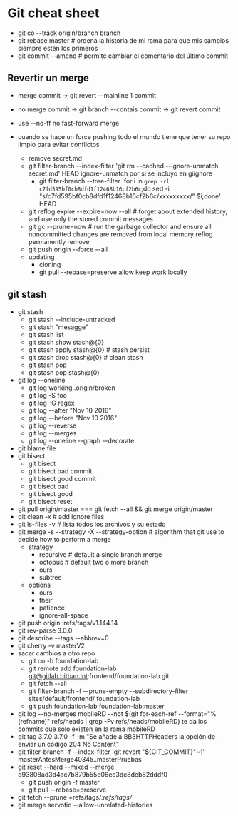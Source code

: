 # Git cheat sheet

- git co --track origin/branch branch
- git rebase master # ordena la historia de mi rama para que mis cambios siempre estén los primeros
- git commit --amend # permite cambiar el comentario del último commit

## Revertir un merge
- merge commit -> git revert --mainline 1 commit
- no merge commit -> git branch --contais commit -> git revert commit

- use --no-ff no fast-forward merge
- cuando se hace un force pushing todo el mundo tiene que tener su repo limpio para evitar conflictos
  - remove secret.md
  - git filter-branch --index-filter 'git rm --cached --ignore-unmatch secret.md' HEAD
    ignore-unmatch por si se incluyo en giignore
    - git filter-branch --tree-filter 'for i in `grep -rl c7fd595bf0cb8dfd1f12468b16cf2b6c`;do sed -i "s/c7fd595bf0cb8dfd1f12468b16cf2b6c/xxxxxxxxx/" $i;done' HEAD
  - git reflog expire --expire=now --all # forget about extended history, and use only the stored commit messages
  - git gc --prune=now # run the garbage collector and ensure all noncommitted changes are removed from local memory
    reflog permanently remove
  - git push origin --force --all
  - updating
    - cloning
    - git pull --rebase=preserve allow keep work locally

## git stash
- git stash
  - git stash --include-untracked
  - git stash "mesagge"
  - git stash list
  - git stash show stash@{0}
  - git stash apply stash@{0} # stash persist
  - git stash drop stash@{0} # clean stash
  - git stash pop
  - git stash pop stash@{0}
- git log --oneline
  - git log working..origin/broken
  - git log -S foo
  - git log -G regex
  - git log --after "Nov 10 2016"
  - git log --before "Nov 10 2016"
  - git log --reverse
  - git log --merges
  - git log --oneline --graph --decorate
- git blame file
- git bisect
  - git bisect
  - git bisect bad commit
  - git bisect good commit
  - git bisect bad
  - git bisect good
  - git bisect reset
- git pull origin/master === git fetch --all && git merge origin/master
- git clean -x # add ignore files
- git ls-files -v # lista todos los archivos y su estado
- git merge -s --strategy -X --strategy-option # algorithm that git use to decide how to perform a merge
  + strategy
    - recursive # default a single branch merge
    - octopus # default two o more branch
    - ours
    - subtree
  + options
    - ours
    - their
    - patience
    - ignore-all-space
- git push origin :refs/tags/v1.144.14
- git rev-parse 3.0.0
- git describe --tags --abbrev=0
- git cherry -v masterV2
- sacar cambios a otro repo
  - git co -b foundation-lab
  - git remote add foundation-lab git@gitlab.bitban.int:frontend/foundation-lab.git
  - git fetch --all
  - git filter-branch -f --prune-empty --subdirectory-filter sites/default/frontend/ foundation-lab
  - git push foundation-lab foundation-lab:master
- git log --no-merges mobileRD  --not $(git for-each-ref --format="%(refname)" refs/heads | grep -Fv refs/heads/mobileRD) te da los commits que solo existen en la rama mobileRD
- git tag 3.7.0 3.7.0 -f -m "Se añade a BB3HTTPHeaders la opción de enviar un código 204 No Content"
- git filter-branch -f --index-filter 'git revert "${GIT_COMMIT}"~1' masterAntesMerge40345..masterPruebas
- git reset --hard --mixed --merge d93808ad3d4ac7b879b55e06ec3dc8deb82dddf0
  - git push origin -f master
  - git pull --rebase=preserve
- git fetch --prune <remote> +refs/tags/*:refs/tags/*
- git merge servotic --allow-unrelated-histories
